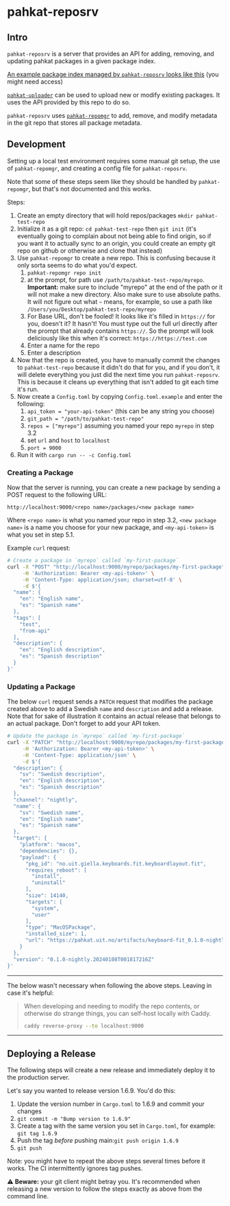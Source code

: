 # pahkat-reposrv

## Intro

`pahkat-reposrv` is a server that provides an API for adding, removing, and updating pahkat packages in a given package index.

[An example package index managed by `pahkat-reposrv` looks like this](https://github.com/divvun/pahkat.uit.no-index/) (you might need access)

[`pahkat-uploader`](https://github.com/divvun/pahkat/tree/main/pahkat-uploader) can be used to upload new or modify existing packages. It uses the API provided by this repo to do so.

`pahkat-reposrv` uses 
 [`pahkat-repomgr`](https://github.com/divvun/pahkat/tree/main/pahkat-repomgr) to add, remove, and modify metadata in the git repo that stores all package metadata.

## Development

Setting up a local test environment requires some manual git setup, the use of `pahkat-repomgr`, and creating a config file for `pahkat-reposrv`.

Note that some of these steps seem like they should be handled by `pahkat-repomgr`, but that's not documented and this works.

Steps:

1. Create an empty directory that will hold repos/packages `mkdir pahkat-test-repo`
2. Initialize it as a git repo: `cd pahkat-test-repo` then `git init` (it's eventually going to complain about not being able to find origin, so if you want it to actually sync to an origin, you could create an empty git repo on github or otherwise and clone that instead)
3. Use `pahkat-repomgr` to create a new repo. This is confusing because it only sorta seems to do what you'd expect.
	1. `pahkat-repomgr repo init`
	2. at the prompt, for path use `/path/to/pahkat-test-repo/myrepo`. **Important:** make sure to include "myrepo" at the end of the path or it will not make a new directory. Also make sure to use absolute paths. It will not figure out what `~` means, for example, so use a path like `/Users/you/Desktop/pahkat-test-repo/myrepo`
	3. For Base URL, don't be fooled! It looks like it's filled in `https://` for you, doesn't it? It hasn't! You must type out the full url directly after the prompt that already contains `https://`. So the prompt will look deliciously like this when it's correct: `https://https://test.com`
	4. Enter a name for the repo
	5. Enter a description
4. Now that the repo is created, you have to manually commit the changes to `pahkat-test-repo` because it didn't do that for you, and if you don't, it will delete everything you just did the next time you run `pahkat-reposrv`. This is because it cleans up everything that isn't added to git each time it's run.
5. Now create a `Config.toml` by copying `Config.toml.example` and enter the following:
	1. `api_token = "your-api-token"` (this can be any string you choose)
	2. `git_path = "/path/to/pahkat-test-repo"`
	3. `repos = ["myrepo"]` assuming you named your repo `myrepo` in step 3.2
	4. set `url` and `host` to `localhost`
	5. `port = 9000`
6. Run it with `cargo run -- -c Config.toml`

### Creating a Package

Now that the server is running, you can create a new package by sending a POST request to the following URL:

`http://localhost:9000/<repo name>/packages/<new package name>`

Where `<repo name>` is what you named your repo in step 3.2,
`<new package name>` is a name you choose for your new package, and
`<my-api-token>` is what you set in step 5.1.

Example `curl` request:
```bash
# Create a package in `myrepo` called `my-first-package`
curl -X "POST" "http://localhost:9000/myrepo/packages/my-first-package" \
     -H 'Authorization: Bearer <my-api-token>' \
     -H 'Content-Type: application/json; charset=utf-8' \
     -d $'{
  "name": {
    "en": "English name",
    "es": "Spanish name"
  },
  "tags": [
    "test",
    "from-api"
  ],
  "description": {
    "en": "English description",
    "es": "Spanish description"
  }
}'

```

### Updating a Package

The below `curl` request sends a `PATCH` request that modifies the package created above to add a Swedish `name` and `description` and add a release. Note that for sake of illustration it contains an actual release that belongs to an actual package. Don't forget to add your API token.

```bash
# Update the package in `myrepo` called `my-first-package`
curl -X "PATCH" "http://localhost:9000/myrepo/packages/my-first-package" \
     -H 'Authorization: Bearer <my-api-token>' \
     -H 'Content-Type: application/json' \
     -d $'{
  "description": {
    "sv": "Swedish description",
    "en": "English description",
    "es": "Spanish description"
  },
  "channel": "nightly",
  "name": {
    "sv": "Swedish name",
    "en": "English name",
    "es": "Spanish name"
  },
  "target": {
    "platform": "macos",
    "dependencies": {},
    "payload": {
      "pkg_id": "no.uit.giella.keyboards.fit.keyboardlayout.fit",
      "requires_reboot": [
        "install",
        "uninstall"
      ],
      "size": 14140,
      "targets": [
        "system",
        "user"
      ],
      "type": "MacOSPackage",
      "installed_size": 1,
      "url": "https://pahkat.uit.no/artifacts/keyboard-fit_0.1.0-nightly.20240108T001817216Z_macos.pkg"
    }
  },
  "version": "0.1.0-nightly.20240108T001817216Z"
}'
```

---
The below wasn't necessary when following the above steps. Leaving in case it's helpful:

>When developing and needing to modify the repo contents, or otherwise do strange things, you can self-host locally with Caddy.
>
>```bash
>caddy reverse-proxy --to localhost:9000
>```

---

## Deploying a Release

The following steps will create a new release and immediately deploy it to the production server.

Let's say you wanted to release version 1.6.9. You'd do this:

1. Update the version number in `Cargo.toml` to 1.6.9 and commit your changes
2. `git commit -m "Bump version to 1.6.9"`
3. Create a tag with the same version you set in `Cargo.toml`, for example: `git tag 1.6.9`
4. Push the tag *before* pushing main:`git push origin 1.6.9`
5. `git push`

Note: you might have to repeat the above steps several times before it works. The CI intermittently ignores tag pushes. 

:warning: **Beware:** your git client might betray you. It's recommended when releasing a new version to follow the steps exactly as above from the command line.
